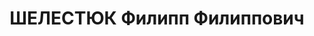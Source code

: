 ---
title: ШЕЛЕСТЮК Филипп Филиппович
description: '1892 р., Іллінецький р-ну Вінницької обл., українець, із робітників,
  освіта початкова. Проживав у м. Полтава. Службовець установи.

  Заарештований 23 вересня 1937 р. Засуджений Верховним Судом СРСР 5 грудня 1937 р.
  за ст. ст. 54-7, 54-8, 54-11 КК УРСР до розстрілу з конфіскацією особистого майна.
  Вирок виконано 6 грудня 1937 р.

  Реабілітований Верховним Судом СРСР 9 березня 1957 р.'
---